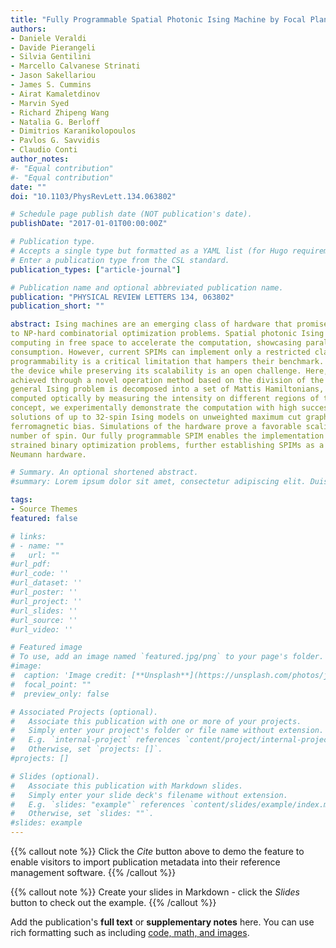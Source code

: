 ```yaml
---
title: "Fully Programmable Spatial Photonic Ising Machine by Focal Plane Division"
authors:
- Daniele Veraldi
- Davide Pierangeli
- Silvia Gentilini
- Marcello Calvanese Strinati
- Jason Sakellariou
- James S. Cummins
- Airat Kamaletdinov
- Marvin Syed
- Richard Zhipeng Wang
- Natalia G. Berloff
- Dimitrios Karanikolopoulos
- Pavlos G. Savvidis
- Claudio Conti
author_notes:
#- "Equal contribution"
#- "Equal contribution"
date: ""
doi: "10.1103/PhysRevLett.134.063802"

# Schedule page publish date (NOT publication's date).
publishDate: "2017-01-01T00:00:00Z"

# Publication type.
# Accepts a single type but formatted as a YAML list (for Hugo requirements).
# Enter a publication type from the CSL standard.
publication_types: ["article-journal"]

# Publication name and optional abbreviated publication name.
publication: "PHYSICAL REVIEW LETTERS 134, 063802"
publication_short: ""

abstract: Ising machines are an emerging class of hardware that promises ultrafast and energy-efficient solutions
to NP-hard combinatorial optimization problems. Spatial photonic Ising machines (SPIMs) exploit optical
computing in free space to accelerate the computation, showcasing parallelism, scalability, and low power
consumption. However, current SPIMs can implement only a restricted class of problems. This partial
programmability is a critical limitation that hampers their benchmark. Achieving full programmability of
the device while preserving its scalability is an open challenge. Here, we report a fully programmable SPIM
achieved through a novel operation method based on the division of the focal plane. In our scheme, a
general Ising problem is decomposed into a set of Mattis Hamiltonians, whose energies are simultaneously
computed optically by measuring the intensity on different regions of the camera sensor. Exploiting this
concept, we experimentally demonstrate the computation with high success probability of ground-state
solutions of up to 32-spin Ising models on unweighted maximum cut graphs with and without
ferromagnetic bias. Simulations of the hardware prove a favorable scaling of the accuracy with the
number of spin. Our fully programmable SPIM enables the implementation of many quadratic uncon-
strained binary optimization problems, further establishing SPIMs as a leading paradigm in non–von
Neumann hardware. 

# Summary. An optional shortened abstract.
#summary: Lorem ipsum dolor sit amet, consectetur adipiscing elit. Duis posuere tellus ac convallis placerat. Proin tincidunt magna sed ex sollicitudin condimentum.

tags:
- Source Themes
featured: false

# links:
# - name: ""
#   url: ""
#url_pdf: 
#url_code: ''
#url_dataset: ''
#url_poster: ''
#url_project: ''
#url_slides: ''
#url_source: ''
#url_video: ''

# Featured image
# To use, add an image named `featured.jpg/png` to your page's folder. 
#image:
#  caption: 'Image credit: [**Unsplash**](https://unsplash.com/photos/jdD8gXaTZsc)'
#  focal_point: ""
#  preview_only: false

# Associated Projects (optional).
#   Associate this publication with one or more of your projects.
#   Simply enter your project's folder or file name without extension.
#   E.g. `internal-project` references `content/project/internal-project/index.md`.
#   Otherwise, set `projects: []`.
#projects: []

# Slides (optional).
#   Associate this publication with Markdown slides.
#   Simply enter your slide deck's filename without extension.
#   E.g. `slides: "example"` references `content/slides/example/index.md`.
#   Otherwise, set `slides: ""`.
#slides: example
---
```


{{% callout note %}}
Click the *Cite* button above to demo the feature to enable visitors to import publication metadata into their reference management software.
{{% /callout %}}

{{% callout note %}}
Create your slides in Markdown - click the *Slides* button to check out the example.
{{% /callout %}}

Add the publication's **full text** or **supplementary notes** here. You can use rich formatting such as including [code, math, and images](https://docs.hugoblox.com/content/writing-markdown-latex/).
